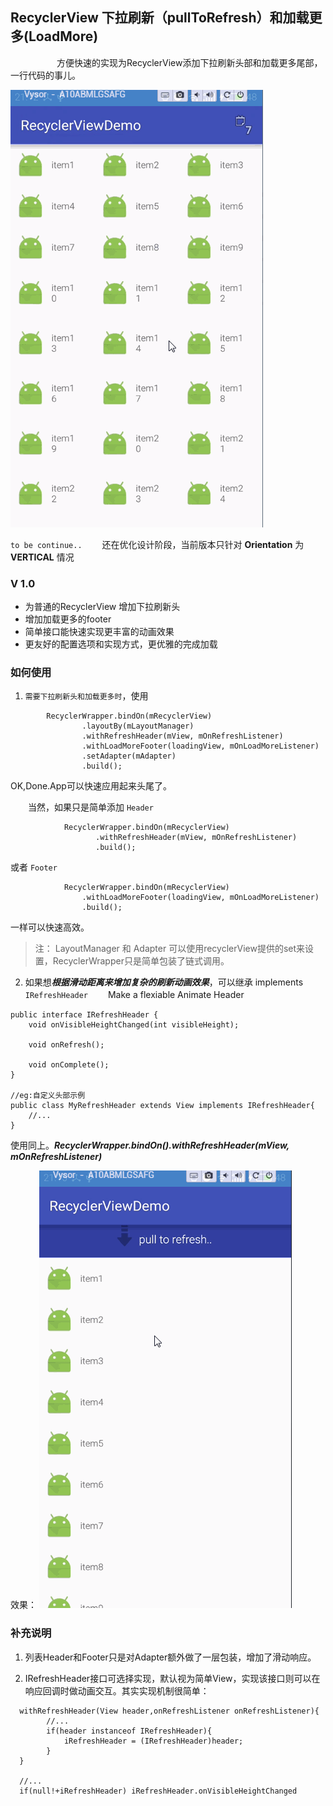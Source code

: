 ## RecyclerView 下拉刷新（pullToRefresh）和加载更多(LoadMore)
　　
　　　方便快速的实现为RecyclerView添加下拉刷新头部和加载更多尾部，一行代码的事儿。

![演示动画](raw/RecyclerDemo.gif)

``to be continue..``
　　还在优化设计阶段，当前版本只针对 **Orientation** 为 **VERTICAL** 情况

### V 1.0
- 为普通的RecyclerView 增加下拉刷新头
- 增加加载更多的footer
- 简单接口能快速实现更丰富的动画效果
- 更友好的配置选项和实现方式，更优雅的完成加载

### 如何使用
1. ``需要下拉刷新头和加载更多时``，使用
```
        RecyclerWrapper.bindOn(mRecyclerView)
                .layoutBy(mLayoutManager)
                .withRefreshHeader(mView, mOnRefreshListener)
                .withLoadMoreFooter(loadingView, mOnLoadMoreListener)
                .setAdapter(mAdapter)
                .build();
```

OK,Done.App可以快速应用起来头尾了。

　　当然，如果只是简单添加 ``Header``
```
            RecyclerWrapper.bindOn(mRecyclerView)
                   .withRefreshHeader(mView, mOnRefreshListener)
                   .build();
```
或者 ``Footer``
```
            RecyclerWrapper.bindOn(mRecyclerView)
                .withLoadMoreFooter(loadingView, mOnLoadMoreListener)
                .build();
```
一样可以快速高效。

> 注：
LayoutManager 和 Adapter 可以使用recyclerView提供的set来设置，RecyclerWrapper只是简单包装了链式调用。


2. 如果想***根据滑动距离来增加复杂的刷新动画效果***，可以继承 implements ``IRefreshHeader``
　　Make a flexiable Animate Header

```
public interface IRefreshHeader {
    void onVisibleHeightChanged(int visibleHeight);

    void onRefresh();

    void onComplete();
}

//eg:自定义头部示例
public class MyRefreshHeader extends View implements IRefreshHeader{
    //...
}

```
使用同上。***RecyclerWrapper.bindOn().withRefreshHeader(mView, mOnRefreshListener)***

效果：
![演示动画](raw/HeaderDemo.gif)


### 补充说明
1. 列表Header和Footer只是对Adapter额外做了一层包装，增加了滑动响应。

2. IRefreshHeader接口可选择实现，默认视为简单View，实现该接口则可以在响应回调时做动画交互。其实实现机制很简单：

```
  withRefreshHeader(View header,onRefreshListener onRefreshListener){
        //...
        if(header instanceof IRefreshHeader){
            iRefreshHeader = (IRefreshHeader)header;
        }
  }
  
  //...
  if(null!+iRefreshHeader) iRefreshHeader.onVisibleHeightChanged
```